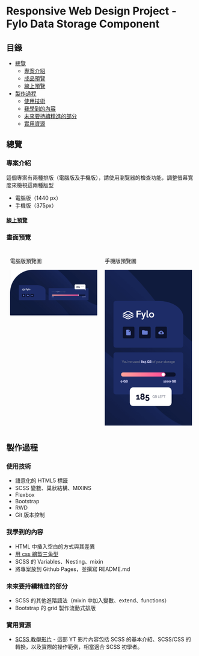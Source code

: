 # Responsive Web Design Project - Fylo Data Storage Component
## 目錄
- [總覽](#overview)
  - [專案介紹](#專案介紹)
  - [成品預覽](#畫面預覽)
  - [線上預覽](#線上預覽)
- [製作過程](#製作過程)
  - [使用技術](#使用技術)
  - [我學到的內容](#我學到的內容)
  - [未來要持續精進的部分](#未來要持續精進的部分)
  - [實用資源](#實用資源)

## 總覽

### 專案介紹

這個專案有兩種排版（電腦版及手機版），請使用瀏覽器的檢查功能，調整螢幕寬度來檢視這兩種版型

- 電腦版（1440 px）
- 手機版（375px）
#### [線上預覽](https://jess99978.github.io/fylo-data-storage-component-master/)
### 畫面預覽

<div style="display: flex; flex-direction: row;">
  <div style="flex: 1; padding: 10px;">
    <p>電腦版預覽圖</p>
    <img src="preview-web.png" alt="Desktop Screenshot" style="max-width: 100%;">
  </div>
  <div style="flex: 1; padding: 10px;">
    <p>手機版預覽圖</p>
    <img src="preview-mobile.png" alt="Mobile Screenshot" style="max-width: 100%;">
  </div>
</div>




## 製作過程

### 使用技術
- 語意化的 HTML5 標籤
- SCSS 變數、巢狀結構、MIXINS
- Flexbox
- Bootstrap
- RWD
- Git 版本控制

### 我學到的內容
- HTML 中插入空白的方式與其差異
- [用 css 繪製三角型](https://codepen.io/Jess-the-solid/pen/GRaNvvG)
- SCSS 的 Variables、Nesting、mixin
- 將專案放到 Github Pages，並撰寫 README.md
### 未來要持續精進的部分
- SCSS 的其他進階語法（mixin 中加入變數、extend、functions）
- Bootstrap 的 grid 製作流動式排版

### 實用資源

- [SCSS 教學影片](https://www.youtube.com/watch?v=nu5mdN2JIwM) - 這部 YT 影片內容包括 SCSS 的基本介紹、SCSS/CSS 的轉換，以及實際的操作範例，相當適合 SCSS 初學者。